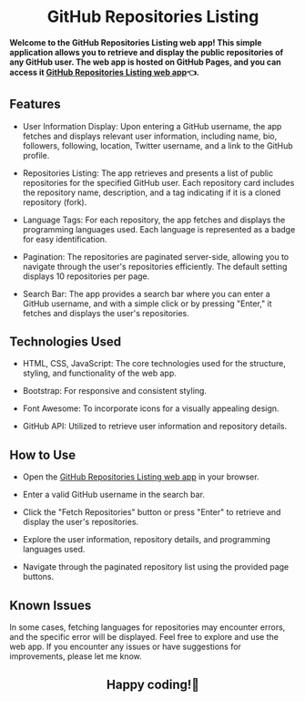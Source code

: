 <h1 align="center" >GitHub Repositories Listing </h1>

#### Welcome to the GitHub Repositories Listing web app! This simple application allows you to retrieve and display the public repositories of any GitHub user. The web app is hosted on GitHub Pages, and you can access it [GitHub Repositories Listing web app](https://sumugowda.github.io/GH_repo_listing/):point_left:.

## Features
* User Information Display: Upon entering a GitHub username, the app fetches and displays relevant user information, including name, bio, followers, following, location, Twitter username, and a link to the GitHub profile.

* Repositories Listing: The app retrieves and presents a list of public repositories for the specified GitHub user. Each repository card includes the repository name, description, and a tag indicating if it is a cloned repository (fork).

* Language Tags: For each repository, the app fetches and displays the programming languages used. Each language is represented as a badge for easy identification.

* Pagination: The repositories are paginated server-side, allowing you to navigate through the user's repositories efficiently. The default setting displays 10 repositories per page.

* Search Bar: The app provides a search bar where you can enter a GitHub username, and with a simple click or by pressing "Enter," it fetches and displays the user's repositories.

## Technologies Used
* HTML, CSS, JavaScript: The core technologies used for the structure, styling, and functionality of the web app.

* Bootstrap: For responsive and consistent styling.

* Font Awesome: To incorporate icons for a visually appealing design.

* GitHub API: Utilized to retrieve user information and repository details.

## How to Use
* Open the [GitHub Repositories Listing web app](https://sumugowda.github.io/GH_repo_listing/) in your browser.

* Enter a valid GitHub username in the search bar.

* Click the "Fetch Repositories" button or press "Enter" to retrieve and display the user's repositories.

* Explore the user information, repository details, and programming languages used.

* Navigate through the paginated repository list using the provided page buttons.

## Known Issues
In some cases, fetching languages for repositories may encounter errors, and the specific error will be displayed.
Feel free to explore and use the web app. If you encounter any issues or have suggestions for improvements, please let me know. 
<h2 align="center" >Happy coding!🙌 </h2>

